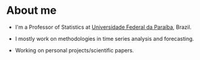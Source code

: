 # About me

* I'm a Professor of Statistics at [Universidade Federal da Paraíba](https://www.ufpb.br/), Brazil. 

* I mostly work on methodologies in time series analysis and forecasting.

* Working on personal projects/scientific papers.
